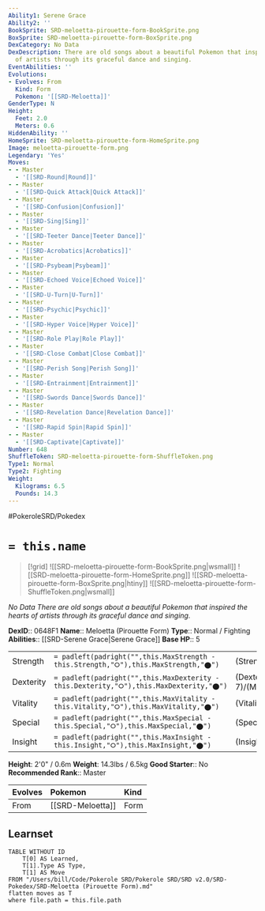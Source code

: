```yaml
---
Ability1: Serene Grace
Ability2: ''
BookSprite: SRD-meloetta-pirouette-form-BookSprite.png
BoxSprite: SRD-meloetta-pirouette-form-BoxSprite.png
DexCategory: No Data
DexDescription: There are old songs about a beautiful Pokemon that inspired the hearts
  of artists through its graceful dance and singing.
EventAbilities: ''
Evolutions:
- Evolves: From
  Kind: Form
  Pokemon: '[[SRD-Meloetta]]'
GenderType: N
Height:
  Feet: 2.0
  Meters: 0.6
HiddenAbility: ''
HomeSprite: SRD-meloetta-pirouette-form-HomeSprite.png
Image: meloetta-pirouette-form.png
Legendary: 'Yes'
Moves:
- - Master
  - '[[SRD-Round|Round]]'
- - Master
  - '[[SRD-Quick Attack|Quick Attack]]'
- - Master
  - '[[SRD-Confusion|Confusion]]'
- - Master
  - '[[SRD-Sing|Sing]]'
- - Master
  - '[[SRD-Teeter Dance|Teeter Dance]]'
- - Master
  - '[[SRD-Acrobatics|Acrobatics]]'
- - Master
  - '[[SRD-Psybeam|Psybeam]]'
- - Master
  - '[[SRD-Echoed Voice|Echoed Voice]]'
- - Master
  - '[[SRD-U-Turn|U-Turn]]'
- - Master
  - '[[SRD-Psychic|Psychic]]'
- - Master
  - '[[SRD-Hyper Voice|Hyper Voice]]'
- - Master
  - '[[SRD-Role Play|Role Play]]'
- - Master
  - '[[SRD-Close Combat|Close Combat]]'
- - Master
  - '[[SRD-Perish Song|Perish Song]]'
- - Master
  - '[[SRD-Entrainment|Entrainment]]'
- - Master
  - '[[SRD-Swords Dance|Swords Dance]]'
- - Master
  - '[[SRD-Revelation Dance|Revelation Dance]]'
- - Master
  - '[[SRD-Rapid Spin|Rapid Spin]]'
- - Master
  - '[[SRD-Captivate|Captivate]]'
Number: 648
ShuffleToken: SRD-meloetta-pirouette-form-ShuffleToken.png
Type1: Normal
Type2: Fighting
Weight:
  Kilograms: 6.5
  Pounds: 14.3
---
```


#PokeroleSRD/Pokedex

# `= this.name`

> [!grid]
> ![[SRD-meloetta-pirouette-form-BookSprite.png|wsmall]]
> ![[SRD-meloetta-pirouette-form-HomeSprite.png]]
> ![[SRD-meloetta-pirouette-form-BoxSprite.png|htiny]]
> ![[SRD-meloetta-pirouette-form-ShuffleToken.png|wsmall]]


*No Data*
*There are old songs about a beautiful Pokemon that inspired the hearts of artists through its graceful dance and singing.*

**DexID**:: 0648F1
**Name**:: Meloetta (Pirouette Form)
**Type**:: Normal / Fighting
**Abilities**:: [[SRD-Serene Grace|Serene Grace]]
**Base HP**:: 5

|           |                                                                                        |                                          |
| --------- | -------------------------------------------------------------------------------------- | ---------------------------------------- |
| Strength  | `= padleft(padright("",this.MaxStrength - this.Strength,"⭘"),this.MaxStrength,"⬤")`    | (Strength::7)/(MaxStrength::7)   |
| Dexterity | `= padleft(padright("",this.MaxDexterity - this.Dexterity,"⭘"),this.MaxDexterity,"⬤")` | (Dexterity:: 7)/(MaxDexterity::7) |
| Vitality  | `= padleft(padright("",this.MaxVitality - this.Vitality,"⭘"),this.MaxVitality,"⬤")`    | (Vitality::5)/(MaxVitality::5)   |
| Special   | `= padleft(padright("",this.MaxSpecial - this.Special,"⭘"),this.MaxSpecial,"⬤")`       | (Special::5)/(MaxSpecial::5)     |
| Insight   | `= padleft(padright("",this.MaxInsight - this.Insight,"⭘"),this.MaxInsight,"⬤")`       | (Insight::5)/(MaxInsight::5)     |

**Height**: 2'0" / 0.6m
**Weight**: 14.3lbs / 6.5kg
**Good Starter**:: No
**Recommended Rank**:: Master

| Evolves   | Pokemon          | Kind   |
|:----------|:-----------------|:-------|
| From      | [[SRD-Meloetta]] | Form   |

## Learnset

```dataview
TABLE WITHOUT ID
    T[0] AS Learned,
    T[1].Type AS Type,
    T[1] AS Move
FROM "/Users/bill/Code/Pokerole SRD/Pokerole SRD/SRD v2.0/SRD-Pokedex/SRD-Meloetta (Pirouette Form).md"
flatten moves as T
where file.path = this.file.path
```
